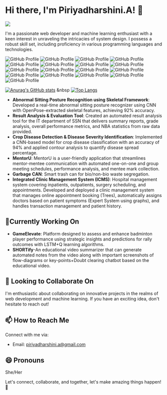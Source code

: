 # Hi there, I'm Piriyadharshini.A! 👋
![](https://komarev.com/ghpvc/?username=piriya-dharshini&color=green)

I'm a passionate web developer and machine learning enthusiast with a keen interest in unraveling the intricacies of system design. I possess a robust skill set, including proficiency in various programming languages and technologies.

![GitHub Profile](https://img.shields.io/badge/PyTorch-EE4C2C?style=for-the-badge&logo=pytorch&logoColor=white) 
![GitHub Profile](https://img.shields.io/badge/Google%20Gemini-8E75B2?style=for-the-badge&logo=googlegemini&logoColor=white)
![GitHub Profile](https://img.shields.io/badge/-HuggingFace-FDEE21?style=for-the-badge&logo=HuggingFace&logoColor=black)
![GitHub Profile](https://img.shields.io/badge/ChatGPT-74aa9c?style=for-the-badge&logo=openai&logoColor=white)
![GitHub Profile](https://img.shields.io/badge/TensorFlow-FF6F00?style=for-the-badge&logo=tensorflow&logoColor=white)
![GitHub Profile](https://img.shields.io/badge/Keras-FF0000?style=for-the-badge&logo=keras&logoColor=white)
![GitHub Profile](https://img.shields.io/badge/MySQL-005C84?style=for-the-badge&logo=mysql&logoColor=white)
![GitHub Profile](https://img.shields.io/badge/Oracle-F80000?style=for-the-badge&logo=Oracle&logoColor=white)
![GitHub Profile](https://img.shields.io/badge/C%2B%2B-00599C?style=for-the-badge&logo=c%2B%2B&logoColor=white)
![GitHub Profile](https://img.shields.io/badge/CSS3-1572B6?style=for-the-badge&logo=css3&logoColor=white)
![GitHub Profile](https://img.shields.io/badge/HTML5-E34F26?style=for-the-badge&logo=html5&logoColor=white)
![GitHub Profile](https://img.shields.io/badge/JavaScript-323330?style=for-the-badge&logo=javascript&logoColor=F7DF1E)
![GitHub Profile](https://img.shields.io/badge/LaTeX-47A141?style=for-the-badge&logo=LaTeX&logoColor=white)
![GitHub Profile](https://img.shields.io/badge/Numpy-777BB4?style=for-the-badge&logo=numpy&logoColor=white)
![GitHub Profile](https://img.shields.io/badge/PLSQL-F80000?style=for-the-badge&logo=oracle&logoColor=black)
![GitHub Profile](https://img.shields.io/badge/scikit_learn-F7931E?style=for-the-badge&logo=scikit-learn&logoColor=white)
![GitHub Profile](https://img.shields.io/badge/Python-FFD43B?style=for-the-badge&logo=python&logoColor=blue)



[![Anurag's GitHub stats](https://github-readme-stats.vercel.app/api?username=piriya-dharshini)](https://github.com/anuraghazra/github-readme-stats) &nbsp
[![Top Langs](https://github-readme-stats.vercel.app/api/top-langs/?username=piriya-dharshini&layout=donut)](https://github.com/anuraghazra/github-readme-stats)


- **Abnormal Sitting Posture Recognition using Skeletal Framework**:
    Developed a real-time abnormal sitting posture recognizer using CNN with OpenPose-extracted skeletal features,
achieving 92% accuracy.
- **Result Analysis & Evaluation Tool**:
    Created an automated result analysis tool for the IT department of SSN that delivers summary reports, grade
analysis, overall performance metrics, and NBA statistics from raw data provided.
- **Crop Disease Detection & Disease Severity Identification**:
    Implemented a CNN-based model for crop disease classification with an accuracy of 94% and applied contour
analysis to quantify disease spread percentage.
- **MentorU**:
    MentorU is a user-friendly application that streamlines mentor-mentee communication with automated one-on-one and group meeting schedules, performance analysis,      and mentee mark collection.
- **Garbage CAN**: Smart trash can for bio/non-bio waste segregation.
- **Integrated Clinic Management System (ICMS)**: Hospital management system covering inpatients, outpatients, surgery scheduling, and appointments.
    Developed and deployed a clinic management system that manages online appointment booking (Trees),
    automatically assigns doctors based on patient symptoms (Expert System using graphs), and handles transaction
    management and patient history.

## 🔭Currently Working On

- **GameElevate**: Platform designed to assess and enhance badminton player performance using strategic insights and predictions for rally outcomes with LSTM+Q learning algorithms.
- **SHORTify**-An educational video summarizer that can generate automated notes from the video along with important screenshots of flow-diagrams or key-points+Doubt clearing chatbot based on the educational video.


## 👯 Looking to Collaborate On

I'm enthusiastic about collaborating on innovative projects in the realms of web development and machine learning. If you have an exciting idea, don't hesitate to reach out!


## 📫 How to Reach Me

Connect with me via:

- Email: piriyadharshini.a@gmail.com

## 😄 Pronouns

She/Her

Let's connect, collaborate, and together, let's make amazing things happen! 🚀


